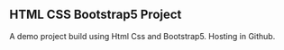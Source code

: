 ## HTML CSS Bootstrap5 Project

A demo project build using Html Css and Bootstrap5. Hosting in Github.
